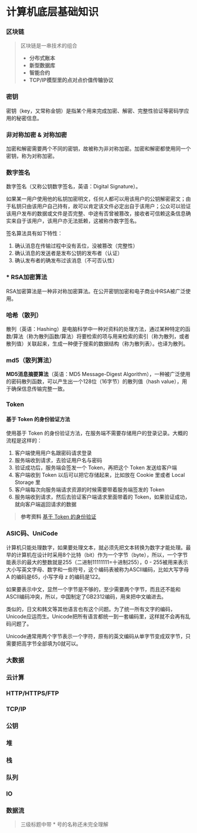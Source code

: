 # 计算机底层基础知识

### 区块链
> 区块链是一串技术的组合
> 
> * **分布式账本**
> * **新型数据库**
> * **智能合约**
> * **TCP/IP模型里的点对点价值传输协议**

### 密钥
密钥（key，又常称金钥）是指某个用来完成加密、解密、完整性验证等密码学应用的秘密信息。

### 非对称加密 & 对称加密
加密和解密需要两个不同的密钥，故被称为非对称加密。加密和解密都使用同一个密钥，称为对称加密。

### 数字签名
数字签名（又称公钥数字签名，英语：Digital Signature）。

如果某一用户使用他的私钥加密明文，任何人都可以用该用户的公钥解密密文；由于私钥只由该用户自己持有，故可以肯定该文件必定出自于该用户；公众可以验证该用户发布的数据或文件是否完整、中途有否曾被篡改，接收者可信赖这条信息确实来自于该用户，该用户亦无法抵赖，这被称作数字签名。

签名算法具有如下特性：
1. 确认消息在传输过程中没有丢位，没被篡改（完整性）
2. 确认消息的发送者是发布公钥的发布者（认证）
3. 确认发布者的确发布过该消息（不可否认性）

### * RSA加密算法
RSA加密算法是一种非对称加密算法。在公开密钥加密和电子商业中RSA被广泛使用。

### 哈希（散列）
散列（英语：Hashing）是电脑科学中一种对资料的处理方法，通过某种特定的函数/算法（称为散列函数/算法）将要检索的项与用来检索的索引（称为散列，或者散列值）关联起来，生成一种便于搜索的数据结构（称为散列表）。也译为散列。


### md5（散列算法）
**MD5消息摘要算法**（英语：MD5 Message-Digest Algorithm），一种被广泛使用的密码散列函数，可以产生出一个128位（16字节）的散列值（hash value），用于确保信息传输完整一致。


### Token
#### 基于 Token 的身份验证方法

使用基于 Token 的身份验证方法，在服务端不需要存储用户的登录记录。大概的流程是这样的：

1. 客户端使用用户名跟密码请求登录
2. 服务端收到请求，去验证用户名与密码
3. 验证成功后，服务端会签发一个 Token，再把这个 Token 发送给客户端
4. 客户端收到 Token 以后可以把它存储起来，比如放在 Cookie 里或者 Local Storage 里
5. 客户端每次向服务端请求资源的时候需要带着服务端签发的 Token
6. 服务端收到请求，然后去验证客户端请求里面带着的 Token，如果验证成功，就向客户端返回请求的数据

> **参考资料**
> [基于 Token 的身份验证](https://ninghao.net/blog/2834)

### ASIC码、UniCode
计算机只能处理数字，如果要处理文本，就必须先把文本转换为数字才能处理。最早的计算机在设计时采用8个比特（bit）作为一个字节（byte），所以，一个字节能表示的最大的整数就是255（二进制11111111=十进制255），0 - 255被用来表示大小写英文字母、数字和一些符号，这个编码表被称为ASCII编码，比如大写字母 A 的编码是65，小写字母 z 的编码是122。

如果要表示中文，显然一个字节是不够的，至少需要两个字节，而且还不能和ASCII编码冲突，所以，中国制定了GB2312编码，用来把中文编进去。

类似的，日文和韩文等其他语言也有这个问题。为了统一所有文字的编码，Unicode应运而生。Unicode把所有语言都统一到一套编码里，这样就不会再有乱码问题了。

Unicode通常用两个字节表示一个字符，原有的英文编码从单字节变成双字节，只需要把高字节全部填为0就可以。

### 大数据
### 云计算
### HTTP/HTTPS/FTP
### TCP/IP
### 公钥
### 堆
### 栈
### 队列
### IO
### 数据流

> 三级标题中带 * 号的名称还未完全理解
